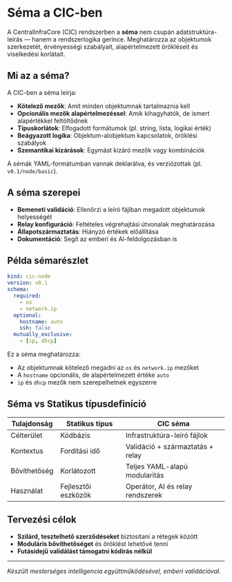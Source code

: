 # Séma a CIC-ben

A CentralInfraCore (CIC) rendszerben a **séma** nem csupán adatstruktúra-leírás — hanem a rendszerlogika gerince. Meghatározza az objektumok szerkezetét, érvényességi szabályait, alapértelmezett örökléseit és viselkedési korlátait.

## Mi az a séma?

A CIC-ben a séma leírja:

* **Kötelező mezők**: Amit minden objektumnak tartalmaznia kell
* **Opcionális mezők alapértelmezéssel**: Amik kihagyhatók, de ismert alapértékkel feltöltődnek
* **Típuskorlátok**: Elfogadott formátumok (pl. string, lista, logikai érték)
* **Beágyazott logika**: Objektum-alobjektum kapcsolatok, öröklési szabályok
* **Szemantikai kizárások**: Egymást kizáró mezők vagy kombinációk

A sémák YAML-formátumban vannak deklarálva, és verziózottak (pl. `v0.1/node/basic`).

## A séma szerepei

* **Bemeneti validáció**: Ellenőrzi a leíró fájlban megadott objektumok helyességét
* **Relay konfiguráció**: Feltételes végrehajtási útvonalak meghatározása
* **Állapotszármaztatás**: Hiányzó értékek előállítása
* **Dokumentáció**: Segít az emberi és AI-feldolgozásban is

## Példa sémarészlet

```yaml
kind: cic-node
version: v0.1
schema:
  required:
    - os
    - network.ip
  optional:
    hostname: auto
    ssh: false
  mutually_exclusive:
    - [ip, dhcp]
```

Ez a séma meghatározza:

* Az objektumnak kötelező megadni az `os` és `network.ip` mezőket
* A `hostname` opcionális, de alapértelmezett értéke `auto`
* `ip` és `dhcp` mezők nem szerepelhetnek egyszerre

## Séma vs Statikus típusdefiníció

| Tulajdonság  | Statikus típus      | CIC séma                         |
| ------------ | ------------------- | -------------------------------- |
| Célterület   | Kódbázis            | Infrastruktúra-leíró fájlok      |
| Kontextus    | Fordítási idő       | Validáció + származtatás + relay |
| Bővíthetőség | Korlátozott         | Teljes YAML-alapú modularitás    |
| Használat    | Fejlesztői eszközök | Operátor, AI és relay rendszerek |

## Tervezési célok

* **Szilárd, tesztelhető szerződéseket** biztosítani a rétegek között
* **Moduláris bővíthetőséget** és öröklést lehetővé tenni
* **Futásidejű validálást támogatni kódírás nélkül**

---

*Készült mesterséges intelligencia együttműködésével, emberi validációval.*
